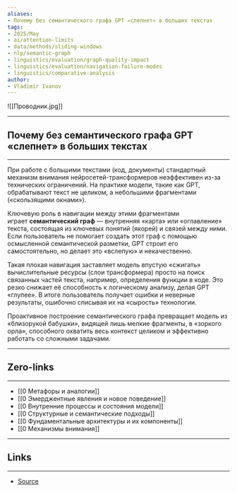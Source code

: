 ```yaml
---
aliases: 
- Почему без семантического графа GPT «слепнет» в больших текстах 
tags:
- 2025/May
- ai/attention-limits
- data/methods/sliding-windows
- nlp/semantic-graph
- linguistics/evaluation/graph-quality-impact
- linguistics/evaluation/navigation-failure-modes
- linguistics/comparative-analysis
author:
- Vladimir Ivanov
---
```

![[Проводник.jpg]]

-----
##  Почему без семантического графа GPT «слепнет» в больших текстах 
-----
При работе с большими текстами (код, документы) стандартный механизм внимания нейросетей-трансформеров неэффективен из-за технических ограничений. На практике модели, такие как GPT, обрабатывают текст не целиком, а небольшими фрагментами («скользящими окнами»).

Ключевую роль в навигации между этими фрагментами играет **семантический граф** — внутренняя «карта» или «оглавление» текста, состоящая из ключевых понятий (якорей) и связей между ними. Если пользователь не помогает создать этот граф с помощью осмысленной семантической разметки, GPT строит его самостоятельно, но делает это «вслепую» и некачественно.

Такая плохая навигация заставляет модель впустую «сжигать» вычислительные ресурсы (слои трансформера) просто на поиск связанных частей текста, например, определения функции в коде. Это резко снижает её способность к логическому анализу, делая GPT «глупее». В итоге пользователь получает ошибки и неверные результаты, ошибочно списывая их на «сырость» технологии.

Проактивное построение семантического графа превращает модель из «близорукой бабушки», видящей лишь мелкие фрагменты, в «зоркого орла», способного охватить весь контекст целиком и эффективно работать со сложными задачами.

---
## Zero-links
---
- [[0 Метафоры и аналогии]]
- [[0 Эмерджентные явления и новое поведение]]
- [[0 Внутренние процессы и состояния модели]]
- [[0 Структурные и семантические подходы]]
- [[0 Фундаментальные архитектуры и их компоненты]]
- [[0 Механизмы внимания]]

---
## Links
---
- [Source](https://t.me/turboproject/1643)